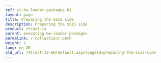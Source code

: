 ```yaml
---
ref: xi-bw-loader-packages-01
layout: page
title: Preparing the SSIS side
description: Preparing the SSIS side
product: xtract-is
parent: executing-bw-loader-packages
permalink: /:collection/:path
weight: 1
lang: en_GB
old_url: /Xtract-IS-EN/default.aspx?pageid=preparing-the-ssis-side
---
```

